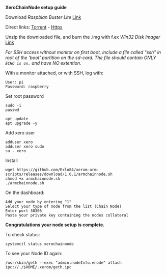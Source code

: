 
**XeroChainNode setup guide**

Download *Raspbian Buster Lite* [Link](https://www.raspberrypi.org/downloads/raspbian/)

Direct links:
[Torrent](https://downloads.raspberrypi.org/raspbian_lite_latest.torrent) - [Https](https://downloads.raspberrypi.org/raspbian_lite_latest)

Unzip the downloaded file, and burn the .img with f.ex _Win32 Disk Imager_ [Link](https://sourceforge.net/projects/win32diskimager/)

_For SSH access without monitor on first boot, include a file called "ssh" in root of the 'boot' partition on the sd-card. The file should contain ONLY `ECHO is on.` and have NO extention._

With a monitor attached, or with SSH, log with:

	User: pi
	Password: raspberry

Set root password

	sudo -i
	passwd
	
	apt update
	apt upgrade -y
	

Add xero user

	adduser xero
	adduser xero sudo
	su - xero

Install 

	wget https://github.com/Exlo84/xerom-arm-scripts/releases/download/1.0.1/armchainnode.sh
	chmod +x armchainnode.sh
	./armchainnode.sh

On the dashboard:

	Add your node by entering "1"
	Select your type of node from the list (Chain Node) 
	Enter port 30305
	Paste your private key containing the nodes collateral
**Congratulations your node setup is complete.**


To check status:

`systemctl status xerochainnode`

To see your Node ID again:

`/usr/sbin/geth --exec "admin.nodeInfo.enode" attach ipc://./$HOME/.xerom/geth.ipc`
